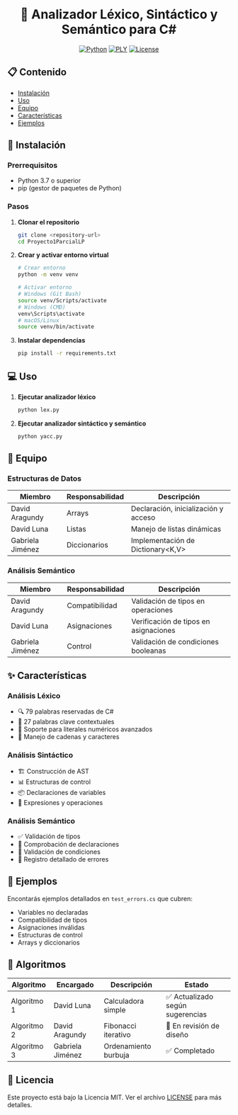 <div align="center">

# 🎯 Analizador Léxico, Sintáctico y Semántico para C#

[![Python](https://img.shields.io/badge/Python-3.7+-blue.svg)](https://www.python.org/downloads/)
[![PLY](https://img.shields.io/badge/PLY-4.0-green.svg)](https://www.dabeaz.com/ply/)
[![License](https://img.shields.io/badge/License-MIT-yellow.svg)](LICENSE)

</div>

## 📋 Contenido

- [Instalación](#-instalación)
- [Uso](#-uso)
- [Equipo](#-equipo)
- [Características](#-características)
- [Ejemplos](#-ejemplos)

## 🚀 Instalación

### Prerrequisitos

- Python 3.7 o superior
- pip (gestor de paquetes de Python)

### Pasos

1. **Clonar el repositorio**
   ```bash
   git clone <repository-url>
   cd Proyecto1ParcialLP
   ```

2. **Crear y activar entorno virtual**
   ```bash
   # Crear entorno
   python -m venv venv

   # Activar entorno
   # Windows (Git Bash)
   source venv/Scripts/activate
   # Windows (CMD)
   venv\Scripts\activate
   # macOS/Linux
   source venv/bin/activate
   ```

3. **Instalar dependencias**
   ```bash
   pip install -r requirements.txt
   ```

## 💻 Uso

1. **Ejecutar analizador léxico**
   ```bash
   python lex.py
   ```

2. **Ejecutar analizador sintáctico y semántico**
   ```bash
   python yacc.py
   ```

## 👥 Equipo

### Estructuras de Datos

| Miembro | Responsabilidad | Descripción |
|---------|----------------|-------------|
| David Aragundy | Arrays | Declaración, inicialización y acceso |
| David Luna | Listas | Manejo de listas dinámicas |
| Gabriela Jiménez | Diccionarios | Implementación de Dictionary<K,V> |

### Análisis Semántico

| Miembro | Responsabilidad | Descripción |
|---------|----------------|-------------|
| David Aragundy | Compatibilidad | Validación de tipos en operaciones |
| David Luna | Asignaciones | Verificación de tipos en asignaciones |
| Gabriela Jiménez | Control | Validación de condiciones booleanas |

## ✨ Características

### Análisis Léxico
- 🔍 79 palabras reservadas de C#
- 🎯 27 palabras clave contextuales
- 🔢 Soporte para literales numéricos avanzados
- 📝 Manejo de cadenas y caracteres

### Análisis Sintáctico
- 🏗️ Construcción de AST
- 📊 Estructuras de control
- 📦 Declaraciones de variables
- 🔧 Expresiones y operaciones

### Análisis Semántico
- ✅ Validación de tipos
- 🔄 Comprobación de declaraciones
- 🚦 Validación de condiciones
- 📝 Registro detallado de errores

## 📝 Ejemplos

Encontarás ejemplos detallados en `test_errors.cs` que cubren:

- Variables no declaradas
- Compatibilidad de tipos
- Asignaciones inválidas
- Estructuras de control
- Arrays y diccionarios

## 🔄 Algoritmos

| Algoritmo | Encargado | Descripción | Estado |
|-----------|-----------|-------------|--------|
| Algoritmo 1 | David Luna | Calculadora simple | ✅ Actualizado según sugerencias |
| Algoritmo 2 | David Aragundy | Fibonacci iterativo | 🔄 En revisión de diseño |
| Algoritmo 3 | Gabriela Jiménez | Ordenamiento burbuja | ✅ Completado |

## 📄 Licencia

Este proyecto está bajo la Licencia MIT. Ver el archivo [LICENSE](LICENSE) para más detalles.



